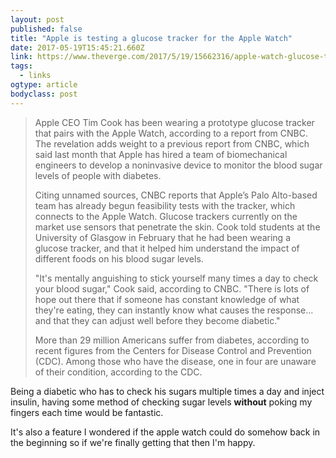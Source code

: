 ```yaml
---
layout: post 
published: false 
title: "Apple is testing a glucose tracker for the Apple Watch" 
date: 2017-05-19T15:45:21.660Z 
link: https://www.theverge.com/2017/5/19/15662316/apple-watch-glucose-tracker-tim-cook 
tags:
  - links
ogtype: article 
bodyclass: post 
---
```


> Apple CEO Tim Cook has been wearing a prototype glucose tracker that pairs with the Apple Watch, according to a report from CNBC. The revelation adds weight to a previous report from CNBC, which said last month that Apple has hired a team of biomechanical engineers to develop a noninvasive device to monitor the blood sugar levels of people with diabetes.
> 
> Citing unnamed sources, CNBC reports that Apple’s Palo Alto-based team has already begun feasibility tests with the tracker, which connects to the Apple Watch. Glucose trackers currently on the market use sensors that penetrate the skin. Cook told students at the University of Glasgow in February that he had been wearing a glucose tracker, and that it helped him understand the impact of different foods on his blood sugar levels.
> 
> "It's mentally anguishing to stick yourself many times a day to check your blood sugar," Cook said, according to CNBC. "There is lots of hope out there that if someone has constant knowledge of what they're eating, they can instantly know what causes the response... and that they can adjust well before they become diabetic."
> 
> More than 29 million Americans suffer from diabetes, according to recent figures from the Centers for Disease Control and Prevention (CDC). Among those who have the disease, one in four are unaware of their condition, according to the CDC.

Being a diabetic who has to check his sugars multiple times a day and inject insulin, having some method of checking sugar levels **without** poking my fingers each time would be fantastic.

It's also a feature I wondered if the apple watch could do somehow back in the beginning so if we're finally getting that then I'm happy.